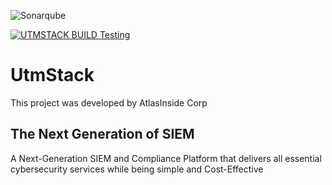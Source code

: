 ![Sonarqube](https://github.com/UTMStack/frontend/workflows/Sonarqube/badge.svg)

[![UTMSTACK BUILD Testing](https://github.com/AtlasInsideCorp/UTMStackFrontend/actions/workflows/build.yml/badge.svg)](https://github.com/AtlasInsideCorp/UTMStackFrontend/actions/workflows/build.yml)

# UtmStack

This project was developed by AtlasInside Corp

## The Next Generation of SIEM
A Next-Generation SIEM and Compliance Platform that delivers all essential cybersecurity services while being simple and Cost-Effective


